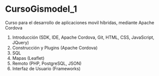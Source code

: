 # CursoGismodel_1
Curso para el desarrollo de aplicaciones movil híbridas, mediante Apache Cordova 
1. Introducción (SDK, IDE, Apache Cordova, Git, HTML, CSS, JavaScript, JQuery)
2. Construcción y Plugins (Apache Cordova)
3. SQL
4. Mapas (Leaflet)
5. Remoto (PHP, PostgreSQL, JSON)
6. Interfaz de Usuario (Frameworks)


